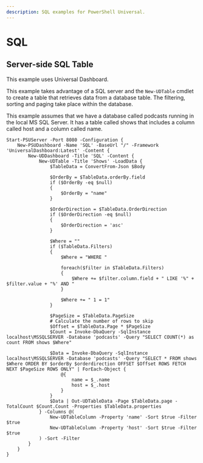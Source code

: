 ```yaml
---
description: SQL examples for PowerShell Universal.
---
```


# SQL

## Server-side SQL Table

This example uses Universal Dashboard.

This example takes advantage of a SQL server and the `New-UDTable` cmdlet to create a table that retrieves data from a database table. The filtering, sorting and paging take place within the database.

This example assumes that we have a database called podcasts running in the local MS SQL Server. It has a table called shows that includes a column called host and a column called name.

```text
Start-PSUServer -Port 8080 -Configuration {
    New-PSUDashboard -Name 'SQL' -BaseUrl "/" -Framework 'UniversalDashboard:Latest' -Content {
        New-UDDashboard -Title 'SQL' -Content {
            New-UDTable -Title 'Shows' -LoadData {
                $TableData = ConvertFrom-Json $Body

                $OrderBy = $TableData.orderBy.field
                if ($OrderBy -eq $null)
                {
                    $OrderBy = "name"
                }

                $OrderDirection = $TableData.OrderDirection
                if ($OrderDirection -eq $null)
                {
                    $OrderDirection = 'asc'
                }

                $Where = ""
                if ($TableData.Filters) 
                {
                    $Where = "WHERE "

                    foreach($filter in $TableData.Filters)
                    {
                        $Where += $filter.column.field + " LIKE '%" + $filter.value + "%' AND "
                    }

                    $Where += " 1 = 1"
                }

                $PageSize = $TableData.PageSize 
                # Calculate the number of rows to skip
                $Offset = $TableData.Page * $PageSize
                $Count = Invoke-DbaQuery -SqlInstance localhost\MSSQLSERVER -Database 'podcasts' -Query "SELECT COUNT(*) as count FROM shows $Where"

                $Data = Invoke-DbaQuery -SqlInstance localhost\MSSQLSERVER -Database 'podcasts' -Query "SELECT * FROM shows $Where ORDER BY $orderBy $orderdirection OFFSET $Offset ROWS FETCH NEXT $PageSize ROWS ONLY" | ForEach-Object {
                    @{ 
                        name = $_.name 
                        host = $_.host
                    }
                } 
                $Data | Out-UDTableData -Page $TableData.page -TotalCount $Count.Count -Properties $TableData.properties
            } -Columns @(
                New-UDTableColumn -Property 'name' -Sort $true -Filter $true
                New-UDTableColumn -Property 'host' -Sort $true -Filter $true
            ) -Sort -Filter
        }
    }
}
```

